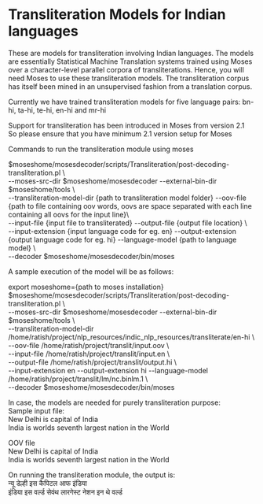 # Transliteration Models for Indian languages
These are models for transliteration involving Indian languages. 
The models are essentially Statistical Machine Translation systems trained using Moses over a
character-level parallel corpora of transliterations. Hence, you will need Moses to use these transliteration models.
The transliteration corpus has itself been mined in an unsupervised fashion from a translation corpus. 

Currently we have trained transliteration models for five language pairs: bn-hi, ta-hi, te-hi, en-hi and mr-hi

Support for transliteration has been introduced in Moses from version 2.1  
So please ensure that you have minimum 2.1 version setup for Moses  

Commands to run the transliteration module using moses

$moseshome/mosesdecoder/scripts/Transliteration/post-decoding-transliteration.pl  \  
--moses-src-dir $moseshome/mosesdecoder --external-bin-dir $moseshome/tools \  
--transliteration-model-dir {path to transliteration model folder} --oov-file {path to file containing oov words, oovs are space separated with each line containing all oovs for the input line}\  
 --input-file {input file to transliterated}  --output-file {output file location} \  
 --input-extension {input language code for eg. en} --output-extension {output language code for eg. hi} --language-model {path to language model} \  
 --decoder $moseshome/mosesdecoder/bin/moses  

A sample execution of the model will be as follows:   

export moseshome={path to moses installation}  
$moseshome/mosesdecoder/scripts/Transliteration/post-decoding-transliteration.pl  \  
--moses-src-dir $moseshome/mosesdecoder --external-bin-dir $moseshome/tools \  
--transliteration-model-dir /home/ratish/project/nlp_resources/indic_nlp_resources/transliterate/en-hi \  
--oov-file /home/ratish/project/translit/input.oov \  
 --input-file /home/ratish/project/translit/input.en  \  
 --output-file /home/ratish/project/translit/output.hi \  
 --input-extension en --output-extension hi --language-model /home/ratish/project/translit/lm/nc.binlm.1 \  
 --decoder $moseshome/mosesdecoder/bin/moses  

In case, the models are needed for purely transliteration purpose:  
Sample input file:  
New Delhi is capital of India  
India is worlds seventh largest nation in the World  

OOV file  
New Delhi is capital of India  
India is worlds seventh largest nation in the World  

On running the transliteration module, the output is:  
न्यू डेल्ही इस कैपिटल आफ इंडिया    
इंडिया इस वर्ल्ड सेवंथ लारगेस्ट नेशन इन थे वर्ल्ड   
